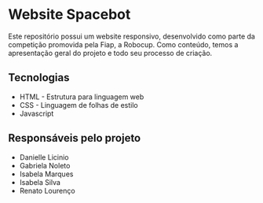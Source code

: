 # Website Spacebot
Este repositório possui um website responsivo, desenvolvido como parte da competição promovida pela Fiap, a Robocup.
Como conteúdo, temos a apresentação geral do projeto e todo seu processo de criação. 

## Tecnologias
- HTML - Estrutura para linguagem web
- CSS - Linguagem de folhas de estilo
- Javascript

## Responsáveis pelo projeto

- Danielle Licinio
- Gabriela Noleto 
- Isabela Marques 
- Isabela Silva 
- Renato Lourenço 

 
